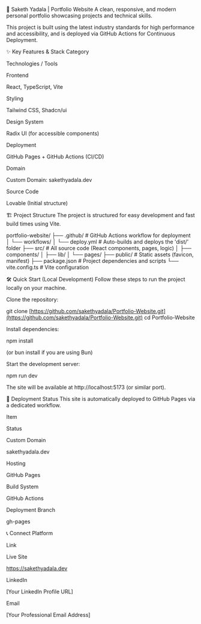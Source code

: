 🚀 Saketh Yadala | Portfolio Website
A clean, responsive, and modern personal portfolio showcasing projects and technical skills.

This project is built using the latest industry standards for high performance and accessibility, and is deployed via GitHub Actions for Continuous Deployment.

✨ Key Features & Stack
Category

Technologies / Tools

Frontend

React, TypeScript, Vite

Styling

Tailwind CSS, Shadcn/ui

Design System

Radix UI (for accessible components)

Deployment

GitHub Pages + GitHub Actions (CI/CD)

Domain

Custom Domain: sakethyadala.dev

Source Code

Lovable (Initial structure)

🏗️ Project Structure
The project is structured for easy development and fast build times using Vite.

portfolio-website/
├── .github/          # GitHub Actions workflow for deployment
│   └── workflows/
│       └── deploy.yml  # Auto-builds and deploys the 'dist/' folder
├── src/              # All source code (React components, pages, logic)
│   ├── components/
│   ├── lib/
│   └── pages/
├── public/           # Static assets (favicon, manifest)
├── package.json      # Project dependencies and scripts
└── vite.config.ts    # Vite configuration

🛠️ Quick Start (Local Development)
Follow these steps to run the project locally on your machine.

Clone the repository:

git clone [https://github.com/sakethyadala/Portfolio-Website.git](https://github.com/sakethyadala/Portfolio-Website.git)
cd Portfolio-Website

Install dependencies:

npm install

(or bun install if you are using Bun)

Start the development server:

npm run dev

The site will be available at http://localhost:5173 (or similar port).

🚀 Deployment Status
This site is automatically deployed to GitHub Pages via a dedicated workflow.

Item

Status

Custom Domain

sakethyadala.dev

Hosting

GitHub Pages

Build System

GitHub Actions

Deployment Branch

gh-pages

📞 Connect
Platform

Link

Live Site

https://sakethyadala.dev

LinkedIn

[Your LinkedIn Profile URL]

Email

[Your Professional Email Address]
